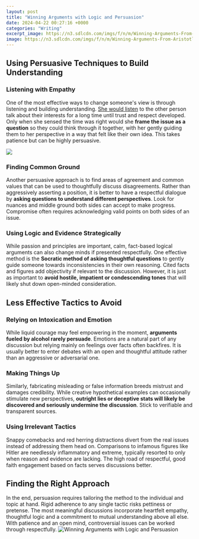 ```yaml
---
layout: post
title: "Winning Arguments with Logic and Persuasion"
date: 2024-04-22 00:27:16 +0000
categories: "Writing"
excerpt_image: https://n3.sdlcdn.com/imgs/f/n/m/Winning-Arguments-From-Aristotle-to-SDL467452807-1-23afb.jpg
image: https://n3.sdlcdn.com/imgs/f/n/m/Winning-Arguments-From-Aristotle-to-SDL467452807-1-23afb.jpg
---
```


## Using Persuasive Techniques to Build Understanding
### Listening with Empathy
One of the most effective ways to change someone's view is through listening and building understanding. [She would listen](https://store.fi.io.vn/womens-pitbull-mom-funny-valentines-day-dog-lovers-bully-pitty-1-3) to the other person talk about their interests for a long time until trust and respect developed. Only when she sensed the time was right would she **frame the issue as a question** so they could think through it together, with her gently guiding them to her perspective in a way that felt like their own idea. This takes patience but can be highly persuasive.

![](https://helpfulprofessor.com/wp-content/uploads/2023/05/types-of-persuasion-1024x724.jpg)
### Finding Common Ground 
Another persuasive approach is to find areas of agreement and common values that can be used to thoughtfully discuss disagreements. Rather than aggressively asserting a position, it is better to have a respectful dialogue by **asking questions to understand different perspectives**. Look for nuances and middle ground both sides can accept to make progress. Compromise often requires acknowledging valid points on both sides of an issue.
### Using Logic and Evidence Strategically
While passion and principles are important, calm, fact-based logical arguments can also change minds if presented respectfully. One effective method is the **Socratic method of asking thoughtful questions** to gently guide someone towards inconsistencies in their own reasoning. Cited facts and figures add objectivity if relevant to the discussion. However, it is just as important to **avoid hostile, impatient or condescending tones** that will likely shut down open-minded consideration. 
## Less Effective Tactics to Avoid 
### Relying on Intoxication and Emotion 
While liquid courage may feel empowering in the moment, **arguments fueled by alcohol rarely persuade**. Emotions are a natural part of any discussion but relying mainly on feelings over facts often backfires. It is usually better to enter debates with an open and thoughtful attitude rather than an aggressive or adversarial one. 
### Making Things Up
Similarly, fabricating misleading or false information breeds mistrust and damages credibility. While creative hypothetical examples can occasionally stimulate new perspectives, **outright lies or deceptive stats will likely be discovered and seriously undermine the discussion**. Stick to verifiable and transparent sources.
### Using Irrelevant Tactics 
Snappy comebacks and red herring distractions divert from the real issues instead of addressing them head on. Comparisons to infamous figures like Hitler are needlessly inflammatory and extreme, typically resorted to only when reason and evidence are lacking. The high road of respectful, good faith engagement based on facts serves discussions better.
## Finding the Right Approach
In the end, persuasion requires tailoring the method to the individual and topic at hand. Rigid adherence to any single tactic risks pettiness or pretense. The most meaningful discussions incorporate heartfelt empathy, thoughtful logic and a commitment to mutual understanding above all else. With patience and an open mind, controversial issues can be worked through respectfully.
![Winning Arguments with Logic and Persuasion](https://n3.sdlcdn.com/imgs/f/n/m/Winning-Arguments-From-Aristotle-to-SDL467452807-1-23afb.jpg)
